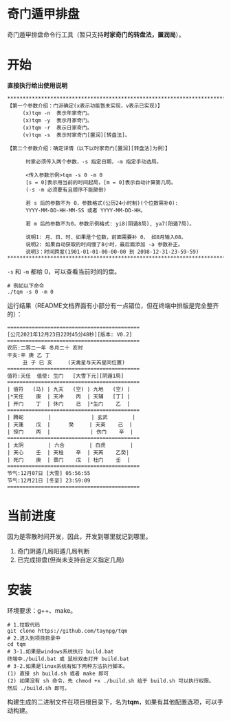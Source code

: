 # 奇门遁甲排盘

奇门遁甲排盘命令行工具（暂只支持**时家奇门的转盘法，置润局**）。

# 开始

**直接执行给出使用说明**

```shell
***************************************************************************
【第一个参数介绍：门派确定(x表示功能暂未实现，v表示已实现)】
     (x)tqm -n  表示年家奇门。
     (x)tqm -y  表示月家奇门。
     (x)tqm -r  表示日家奇门。
     (v)tqm -s  表示时家奇门[置润][转盘法]。

【第二个参数介绍：确定详情（以下以时家奇门[置润][转盘法]为例）】

      时家必须传入两个参数，-s 指定日期，-m 指定手动选局。

      <传入参数示例>tqm -s 0 -m 0
      [s = 0]表示用当前的时间起局，[m = 0]表示自动计算第几局。
      (-s -m 必须要有且顺序不能颠倒)

      若 s 后的参数不为 0，参数格式(公历24小时制)(个位数需补0):
      YYYY-MM-DD-HH-MM-SS 或者 YYYY-MM-DD-HH。

      若 m 后的参数不为0，参数示例格式: yi8(阴遁8局), ya7(阳遁7局)。

      说明1: 月、日、时、如果是个位数，前面需要补 0， 如8月输入08。
      说明2: 如果自动获取的时间慢了8小时，最后面添加 -a 参数补正。
      说明3：时间跨度(1901-01-01-00-00-00 到 2098-12-31-23-59-59)
***************************************************************************
```

`-s` 和 `-m` 都给 0，可以查看当前时间的盘。

```shell
# 例如以下命令
./tqm -s 0 -m 0
```

运行结果（README文档界面有小部分有一点错位，但在终端中排版是完全整齐的）：

```shell
===========================================
[公元2021年12月23日22时45分48秒][版本: V0.2]
===========================================
农历:二零二一年 冬月二十 亥时
干支:辛 庚 乙 丁
     丑 子 巳 亥     (天禽星与天芮星同位置)
===========================================
值符:天任  值使: 生门   [大雪下元][阴遁1局]
===========================================
| 值符   (马) | 九天   (空) | 九地   (空) |
|*天任    庚  | 天冲    丙  | 天辅   [丁] |
| 开门    丁  | 休门    己  |*生门    乙  |
===========================================
| 腾蛇        |             | 玄武        |
| 天蓬    戊  |      癸     | 天英    己  |
| 惊门    丙  |             | 伤门    辛  |
===========================================
| 太阴        | 六合        | 白虎        |
| 天心    壬  | 天柱    辛  | 天芮    乙癸|
| 死门    庚  | 景门    戊  | 杜门    壬  |
===========================================
节气:12月07日 [大雪] 05:56:55
节气:12月21日 [冬至] 23:59:09
===========================================
```

# 当前进度

因为是零散时间开发，因此，开发到哪里就记到哪里。

1. 奇门阴遁几局阳遁几局判断
2. 已完成排盘(但尚未支持自定义指定几局)

# 安装

环境要求：g++、make。

```shell
# 1.拉取代码
git clone https://github.com/taynpg/tqm
# 2.进入到项目目录中
cd tqm
# 3-1.如果是windows系统执行 build.bat
终端中./build.bat 或 鼠标双击打开 build.bat
# 3-2.如果是linux系统有如下两种方法执行脚本。
(1) 直接 sh build.sh 或者 make 即可
(2) 如果没有 sh 命令，先 chmod +x ./build.sh 给于 build.sh 可以执行权限。
然后 ./build.sh 即可。
```

构建生成的二进制文件在项目根目录下，名为**tqm**，如果有其他配置选项，可以手动构建。